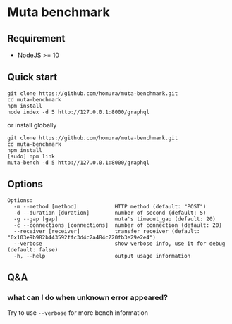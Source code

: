 # Muta benchmark

## Requirement

- NodeJS >= 10

## Quick start

```shell
git clone https://github.com/homura/muta-benchmark.git
cd muta-benchmark
npm install
node index -d 5 http://127.0.0.1:8000/graphql

```

or install globally

```
git clone https://github.com/homura/muta-benchmark.git
cd muta-benchmark
npm install
[sudo] npm link
muta-bench -d 5 http://127.0.0.1:8000/graphql
```

## Options

```
Options:
  -m --method [method]            HTTP method (default: "POST")
  -d --duration [duration]        number of second (default: 5)
  -g --gap [gap]                  muta's timeout_gap (default: 20)
  -c --connections [connections]  number of connection (default: 20)
  --receiver [receiver]           transfer receiver (default: "0x103e9b982b443592ffc3d4c2a484c220fb3e29e2e4")
  --verbose                       show verbose info, use it for debug (default: false)
  -h, --help                      output usage information
```

## Q&A

### what can I do when unknown error appeared?

Try to use `--verbose` for more bench information